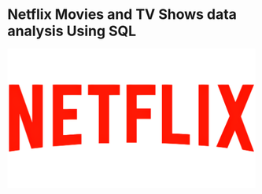 # Netflix Movies and TV Shows data analysis Using SQL 

![Neflix_Logo](https://github.com/Rohit-katkar2003/Netflix_SQL_project/blob/main/6bc33fd111737a6ed70a1c5b3b58e2db.png)
